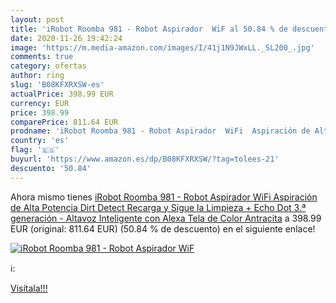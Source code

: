 ```yaml
---
layout: post
title: 'iRobot Roomba 981 - Robot Aspirador  WiF al 50.84 % de descuento'
date: 2020-11-26 19:42:24
image: 'https://m.media-amazon.com/images/I/41j1N9JWxLL._SL200_.jpg'
comments: true
category: ofertas
author: ring
slug: 'B08KFXRXSW-es'
actualPrice: 398.99 EUR
currency: EUR
price: 398.99
comparePrice: 811.64 EUR
prodname: 'iRobot Roomba 981 - Robot Aspirador  WiFi  Aspiración de Alta Potencia  Dirt Detect  Recarga y Sigue la Limpieza + Echo Dot  3.ª generación  - Altavoz Inteligente con Alexa  Tela de Color Antracita'
country: 'es'
flag: '🇪🇸'
buyurl: 'https://www.amazon.es/dp/B08KFXRXSW/?tag=tolees-21'
descuento: '50.84'
---
```


Ahora mismo tienes [iRobot Roomba 981 - Robot Aspirador  WiFi  Aspiración de Alta Potencia  Dirt Detect  Recarga y Sigue la Limpieza + Echo Dot  3.ª generación  - Altavoz Inteligente con Alexa  Tela de Color Antracita](https://www.amazon.es/dp/B08KFXRXSW/?tag=tolees-21) a 398.99 EUR (original: 811.64 EUR) (50.84 %  de descuento) en el siguiente enlace!

[![iRobot Roomba 981 - Robot Aspirador  WiF](https://m.media-amazon.com/images/I/41j1N9JWxLL._SL200_.jpg)](https://www.amazon.es/dp/B08KFXRXSW/?tag=tolees-21)

ℹ️:


[Visítala!!!](https://www.amazon.es/dp/B08KFXRXSW/?tag=tolees-21)
